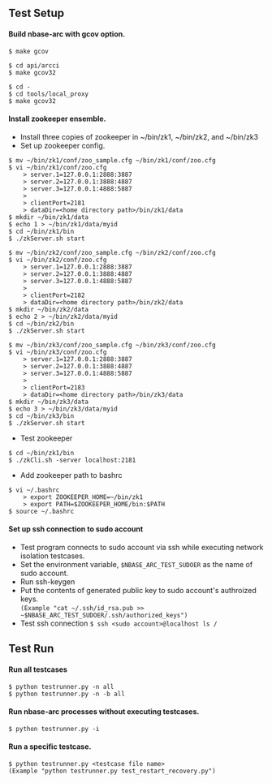 ## Test Setup

#### Build nbase-arc with gcov option.
```
$ make gcov

$ cd api/arcci
$ make gcov32

$ cd -
$ cd tools/local_proxy
$ make gcov32
```

#### Install zookeeper ensemble.
* Install three copies of zookeeper in ~/bin/zk1, ~/bin/zk2, and ~/bin/zk3
* Set up zookeeper config.
```
$ mv ~/bin/zk1/conf/zoo_sample.cfg ~/bin/zk1/conf/zoo.cfg
$ vi ~/bin/zk1/conf/zoo.cfg
    > server.1=127.0.0.1:2888:3887  
    > server.2=127.0.0.1:3888:4887  
    > server.3=127.0.0.1:4888:5887  
    >    
    > clientPort=2181  
    > dataDir=<home directory path>/bin/zk1/data
$ mkdir ~/bin/zk1/data
$ echo 1 > ~/bin/zk1/data/myid
$ cd ~/bin/zk1/bin
$ ./zkServer.sh start
```
```
$ mv ~/bin/zk2/conf/zoo_sample.cfg ~/bin/zk2/conf/zoo.cfg
$ vi ~/bin/zk2/conf/zoo.cfg
    > server.1=127.0.0.1:2888:3887  
    > server.2=127.0.0.1:3888:4887  
    > server.3=127.0.0.1:4888:5887  
    >    
    > clientPort=2182  
    > dataDir=<home directory path>/bin/zk2/data
$ mkdir ~/bin/zk2/data
$ echo 2 > ~/bin/zk2/data/myid
$ cd ~/bin/zk2/bin
$ ./zkServer.sh start
```
```
$ mv ~/bin/zk3/conf/zoo_sample.cfg ~/bin/zk3/conf/zoo.cfg
$ vi ~/bin/zk3/conf/zoo.cfg
    > server.1=127.0.0.1:2888:3887  
    > server.2=127.0.0.1:3888:4887  
    > server.3=127.0.0.1:4888:5887  
    >    
    > clientPort=2183
    > dataDir=<home directory path>/bin/zk3/data
$ mkdir ~/bin/zk3/data
$ echo 3 > ~/bin/zk3/data/myid
$ cd ~/bin/zk3/bin
$ ./zkServer.sh start
```
* Test zookeeper
```
$ cd ~/bin/zk1/bin
$ ./zkCli.sh -server localhost:2181
```
* Add zookeeper path to bashrc
```
$ vi ~/.bashrc
    > export ZOOKEEPER_HOME=~/bin/zk1
    > export PATH=$ZOOKEEPER_HOME/bin:$PATH
$ source ~/.bashrc
```

#### Set up ssh connection to sudo account
* Test program connects to sudo account via ssh while executing network isolation testcases.
* Set the environment variable, `$NBASE_ARC_TEST_SUDOER` as the name of sudo account.
* Run ssh-keygen
* Put the contents of generated public key to sudo account's authroized keys.  
  `(Example "cat ~/.ssh/id_rsa.pub >> ~$NBASE_ARC_TEST_SUDOER/.ssh/authorized_keys")`
* Test ssh connection
  `$ ssh <sudo account>@localhost ls /`


## Test Run
#### Run all testcases
```
$ python testrunner.py -n all
$ python testrunner.py -n -b all
```

#### Run nbase-arc processes without executing testcases.
```
$ python testrunner.py -i
```
  
#### Run a specific testcase.
```
$ python testrunner.py <testcase file name>
(Example "python testrunner.py test_restart_recovery.py")
```
